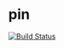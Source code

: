 # pin

[![Build Status](https://magnum.travis-ci.com/nhattan/pin.svg?token=m16AwbqZcHcv4eHM9dS2&branch=add_travis)](https://magnum.travis-ci.com/nhattan/pin)
